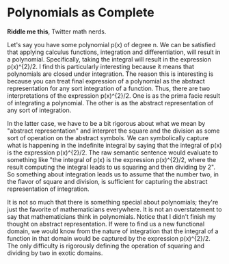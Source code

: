 # Polynomials as Complete

**Riddle me this**, Twitter math nerds.

Let's say you have some polynomial p(x) of degree n. We can be satisfied that applying calculus functions, integration and differentiation, will result in a polynomial. Specifically, taking the integral will result in the expression p(x)^{2}/2. I find this particularly interesting because it means that polynomials are closed under integration.
The reason this is interesting is because you can treat final expression of a polynomial as the abstract representation for any sort integration of a function. Thus, there are two interpretations of the expression p(x)^{2}/2. One is as the prima facie result of integrating a polynomial. The other is as the abstract representation of any sort of integration.

In the latter case, we have to be a bit rigorous about what we mean by "abstract representation" and interpret the square and the division as some sort of operation on the abstract symbols. We can symbolically capture what is happening in the indefinite integral by saying that the integral of p(x) is the expression p(x)^{2}/2. The raw semantic sentence would evaluate to something like "the integral of p(x) is the expression p(x)^{2}/2, where the result computing the integral leads to us squaring and then dividing by 2".
So something about integration leads us to assume that the number two, in the flavor of square and division, is sufficient for capturing the abstract representation of integration.

It is not so much that there is something special about polynomials; they're just the favorite of mathematicians everywhere. It is not an overstatement to say that mathematicians think in polynomials.
Notice that I didn't finish my thought on abstract representation. If were to find us a new functional domain, we would know from the nature of integration that the integral of a function in that domain would be captured by the expression p(x)^{2}/2. The only difficulty is rigorously defining the operation of squaring and dividing by two in exotic domains.